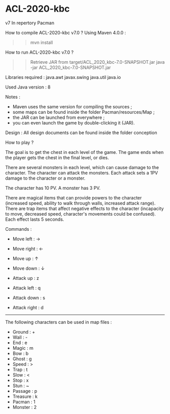 # ACL-2020-kbc

v7
In repertory Pacman

How to compile ACL-2020-kbc v7.0 ?
Using Maven 4.0.0 :
>> mvn install

How to run ACL-2020-kbc v7.0 ?
>> Retrieve JAR from target/ACL_2020_kbc-7.0-SNAPSHOT.jar
>> java -jar ACL_2020_kbc-7.0-SNAPSHOT.jar

Libraries required :
java.awt
javax.swing
java.util
java.io

Used Java version : 8

Notes :

- Maven uses the same version for compiling the sources ;
- some maps can be found inside the folder Pacman/resources/Map ;
- the JAR can be launched from everywhere ;
- you can even launch the game by double-clicking it (JAR).

Design :
All design documents can be found inside the folder conception

How to play ?

The goal is to get the chest in each level of the game.
The game ends when the player gets the chest in the final level, or dies.

There are several monsters in each level, which can cause damage to the character.
The character can attack the monsters.
Each attack sets a 1PV damage to the character or a monster.

The character has 10 PV.
A monster has 3 PV.

There are magical items that can provide powers to the character (increased speed, ability to walk through walls, increased attack range).
There are trap items that affect negative effects to the character (incapacity to move, decreased speed, character's movements could be confused).
Each effect lasts 5 seconds.

Commands :
- Move left : →
- Move right : ←
- Move up : ↑
- Move down : ↓

- Attack up : z
- Attack left : q
- Attack down : s
- Attack right : d
---

The following characters can be used in map files :
- Ground : +
- Wall : -
- End : e
- Magic : m
- Bow : b
- Ghost : g
- Speed : >
- Trap : t
- Slow : <
- Stop : x
- Stun : ~
- Passage : p
- Treasure : k
- Pacman : 1
- Monster : 2
